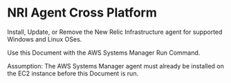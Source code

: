 # NRI Agent Cross Platform

Install, Update, or Remove the New Relic Infrastructure agent for supported Windows and Linux OSes.

Use this Document with the AWS Systems Manager Run Command.

Assumption: The AWS Systems Manager agent must already be installed on the EC2 instance before this Document is run.
